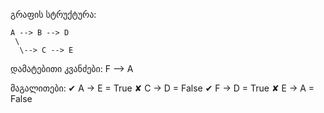 გრაფის სტრუქტურა:

    A --> B --> D
     \
      \--> C --> E

დამატებითი კვანძები:
F --> A

მაგალითები:
✔ A -> E = True
✘ C -> D = False
✔ F -> D = True
✘ E -> A = False
